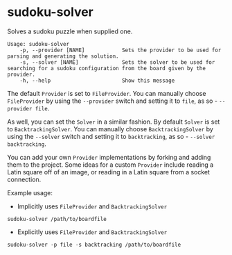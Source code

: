 sudoku-solver
=============

Solves a sudoku puzzle when supplied one.

    Usage: sudoku-solver
        -p, --provider [NAME]            Sets the provider to be used for parsing and generating the solution.
        -s, --solver [NAME]              Sets the solver to be used for searching for a sudoku configuration from the board given by the provider.
        -h, --help                       Show this message

The default `Provider` is set to `FileProvider`. You can manually choose `FileProvider` by using the `--provider`
switch and setting it to `file`, as so - `--provider file`.

As well, you can set the `Solver` in a similar fashion. By default `Solver` is set to `BacktrackingSolver`.
You can manually choose `BacktrackingSolver` by using the `--solver` switch and setting it to `backtracking`,
as so - `--solver backtracking`.

You can add your own `Provider` implementations by forking and adding them to the project.
Some ideas for a custom `Provider` include reading a Latin square off of an image, or reading in a Latin square
from a socket connection.

Example usage:

- Implicitly uses `FileProvider` and `BacktrackingSolver`

```sudoku-solver /path/to/boardfile```

- Explicitly uses `FileProvider` and `BacktrackingSolver`

```sudoku-solver -p file -s backtracking /path/to/boardfile```